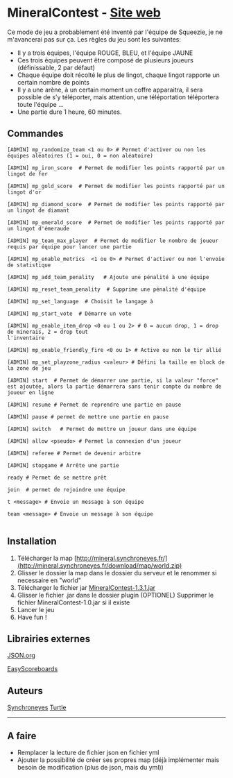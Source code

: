 # MineralContest - [Site web](http://mineral.synchroneyes.fr)


Ce mode de jeu a probablement été inventé par l'équipe de Squeezie, je ne m'avancerai pas sur ça.
Les règles du jeu sont les suivantes:

* Il y a trois équipes, l'équipe ROUGE, BLEU, et l'équipe JAUNE
* Ces trois équipes peuvent être composé de plusieurs joueurs (définissable, 2 par défaut)
* Chaque équipe doit récolté le plus de lingot, chaque lingot rapporte un certain nombre de points
* Il y a une arène, à un certain moment un coffre apparaitra, il sera possible de s'y téléporter, mais attention, une téléportation téléportera toute l'équipe ...
* Une partie dure 1 heure, 60 minutes.

## Commandes

```
[ADMIN] mp_randomize_team <1 ou 0> # Permet d'activer ou non les équipes aléatoires (1 = oui, 0 = non aléatoire)

[ADMIN] mp_iron_score  # Permet de modifier les points rapporté par un lingot de fer

[ADMIN] mp_gold_score  # Permet de modifier les points rapporté par un lingot d'or

[ADMIN] mp_diamond_score  # Permet de modifier les points rapporté par un lingot de diamant

[ADMIN] mp_emerald_score  # Permet de modifier les points rapporté par un lingot d'émeraude

[ADMIN] mp_team_max_player  # Permet de modifier le nombre de joueur requis par équipe pour lancer une partie

[ADMIN] mp_enable_metrics  <1 ou 0> # Permet d'activer ou non l'envoie de statistique

[ADMIN] mp_add_team_penality   # Ajoute une pénalité à une équipe

[ADMIN] mp_reset_team_penality  # Supprime une pénalité d'équipe

[ADMIN] mp_set_language  # Choisit le langage à 

[ADMIN] mp_start_vote  # Démarre un vote

[ADMIN] mp_enable_item_drop <0 ou 1 ou 2> # 0 = aucun drop, 1 = drop de minerais, 2 = drop tout 
l'inventaire

[ADMIN] mp_enable_friendly_fire <0 ou 1> # Active ou non le tir allié

[ADMIN] mp_set_playzone_radius <valeur> # Défini la taille en block de la zone de jeu

[ADMIN] start  # Permet de démarrer une partie, si la valeur "force" est ajoutée, alors la partie démarrera sans tenir compte du nombre de joueur en ligne

[ADMIN] resume # Permet de reprendre une partie en pause

[ADMIN] pause # permet de mettre une partie en pause

[ADMIN] switch   # Permet de mettre un joueur dans une équipe

[ADMIN] allow <pseudo> # Permet la connexion d'un joueur

[ADMIN] referee # Permet de devenir arbitre

[ADMIN] stopgame # Arrête une partie

ready # Permet de se mettre prêt

join  # permet de rejoindre une équipe

t <message> # Envoie un message à son équipe

team <message> # Envoie un message à son équipe


```

## Installation

1. Télécharger la map [http://mineral.synchroneyes.fr/](http://mineral.synchroneyes.fr/download/map/world.zip)
2. Glisser le dossier la map dans le dossier du serveur et le renommer si necessaire en "world"
3. Télécharger le fichier jar [MineralContest-1.3.1.jar](https://github.com/jaunefra/MineralContest/releases/download/1.3.1/MineralContest-1.3.1.jar)
4. Glisser  le fichier .jar dans le dossier plugin
(OPTIONEL) Supprimer le fichier MineralContest-1.0.jar si il existe
5. Lancer le jeu
6. Have fun !

## Librairies externes
[JSON.org](https://stleary.github.io/JSON-java/)

[EasyScoreboards](https://github.com/WinterAlexander/EasyScoreboards)

## Auteurs
[Synchroneyes](https://github.com/jaunefra)
[Turtle](https://github.com/IliasElabbassi)


___

## A faire
- Remplacer la lecture de fichier json en fichier yml
- Ajouter la possibilité de créer ses propres map (déjà implémenter mais besoin de modification (plus de json, mais du yml))
